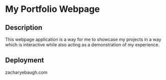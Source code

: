 # My Portfolio Webpage
## Description
This webpage application is a way for me to showcase my projects in a way which is interactive while also acting as a demonstration of my experience.
## Deployment
zacharyebaugh.com

